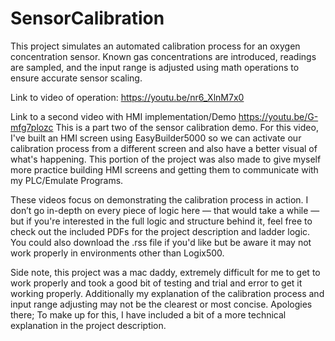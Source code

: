 # SensorCalibration
This project simulates an automated calibration process for an oxygen concentration sensor.  Known gas concentrations are introduced, readings are sampled, and the input range is adjusted using math operations to ensure accurate sensor scaling.

Link to video of operation: https://youtu.be/nr6_XlnM7x0

Link to a second video with HMI implementation/Demo https://youtu.be/G-mfg7plozc This is a part two of the sensor calibration demo.  For this video, I've built an HMI screen using EasyBuilder5000 so we can activate our calibration process from a different screen and also have a better visual of what's happening.  This portion of the project was also made to give myself more practice building HMI screens and getting them to communicate with my PLC/Emulate Programs.

These videos focus on demonstrating the calibration process in action. I don’t go in-depth on every piece of logic here — that would take a while — but if you're interested in the full logic and structure behind it, feel free to check out the included PDFs for the project description and ladder logic. You could also download the .rss file if you'd like but be aware it may not work properly in environments other than Logix500. 

Side note, this project was a mac daddy, extremely difficult for me to get to work properly and took a good bit of testing and trial and error to get it working properly.  Additionally my explanation of the calibration process and input range adjusting may not be the clearest or most concise. Apologies there; To make up for this,  I have included a bit of a more technical explanation in the project description. 
